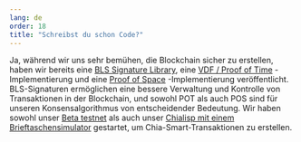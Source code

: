 ```yaml
---
lang: de
order: 18
title: "Schreibst du schon Code?"
---
```


Ja, während wir uns sehr bemühen, die Blockchain sicher zu erstellen, haben wir bereits eine [BLS Signature Library](https://github.com/Chia-Network/bls-signatures), eine [VDF / Proof of Time](https://github.com/Chia-Network/vdf-competition) -Implementierung und eine [Proof of Space](https://github.com/Chia-Network/proofofspace) -Implementierung veröffentlicht. BLS-Signaturen ermöglichen eine bessere Verwaltung und Kontrolle von Transaktionen in der Blockchain, und sowohl POT als auch POS sind für unseren Konsensalgorithmus von entscheidender Bedeutung. Wir haben sowohl unser [Beta testnet](https://github.com/Chia-Network/chia-blockchain) als auch unser [Chialisp mit einem Brieftaschensimulator](https://www.chia.net/2019/11/27/chialisp.en.html) gestartet, um Chia-Smart-Transaktionen zu erstellen.
